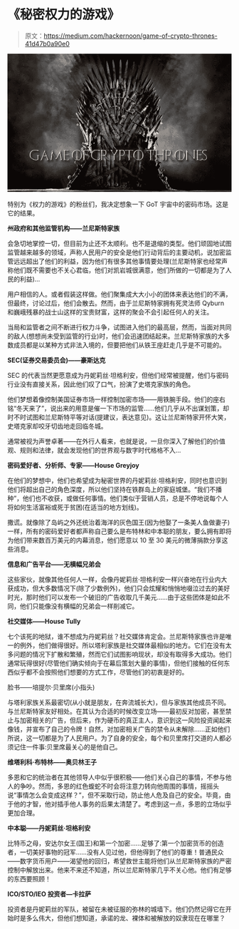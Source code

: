 # 《秘密权力的游戏》

> 原文：<https://medium.com/hackernoon/game-of-crypto-thrones-41d47b0a90e0>

![](img/7aa70aff52ca285c2fca7fb7ffe9392a.png)

特别为《权力的游戏》的粉丝们，我决定想象一下 GoT 宇宙中的密码市场。这是它的结果。

**州政府和其他监管机构——兰尼斯特家族**

会急切地掌控一切，但目前为止还不太顺利。也不是退缩的类型。他们顽固地试图监管越来越多的领域，声称人民用户的安全是他们行动背后的主要动机，说加密监管远远超出了他们的利益，因为他们有很多其他事情要处理(兰尼斯特家也经常声称他们既不需要也不关心君临，他们对凯岩城很满意，他们所做的一切都是为了人民的利益)…

用户相信的人。或者假装这样做。他们聚集成大大小小的团体来表达他们的不满，但最终，讨论过后，他们会散去。然而，由于兰尼斯特家拥有死灵法师 Qyburn 和巍峨残暴的战士山这样的宝贵财富，这样的聚会不会引起任何人的关注。

当局和监管者之间不断进行权力斗争，试图进入他们的最高层，然而，当面对共同的敌人(想想尚未受到监管的行业)时，他们会迅速团结起来。兰尼斯特家族的大多数成员都是以某种方式非法入境的，但要把他们从铁王座赶走几乎是不可能的。

**SEC(证券交易委员会)——豪斯达克**

SEC 的代表当然更愿意成为丹妮莉丝·坦格利安，但他们经常被提醒，他们与密码行业没有直接关系，因此他们叹了口气，扮演了史塔克家族的角色。

他们梦想着像控制美国证券市场一样控制加密市场——用铁腕手段。他们的座右铭“冬天来了”，说出来的用意是催一下市场的监管……他们几乎从不出谋划策，却时不时试图和兰尼斯特平等对话(提建议，表达意见)。这让兰尼斯特家开怀大笑，史塔克家却咬牙切齿地走回临冬城。

通常被视为声誉卓著——在外行人看来，也就是说，一旦你深入了解他们的价值观、规则和法律，就会发现他们的世界观与数字时代格格不入…

**密码爱好者、分析师、专家——House Greyjoy**

在他们的梦想中，他们也希望成为秘密世界的丹妮莉丝·坦格利安，同时也意识到他们将超出自己的角色深度，所以他们坚持在铁群岛上的家庭城堡。“我们不播种”，他们也不收获，或做任何事情。他们类似于营销人员，总是不停地说每个人将如何生活富裕或死于贫困(在适当的地方划线)。

撒谎。就像除了岛屿之外还统治着海洋的灰色国王(因为他娶了一条美人鱼做妻子)一样，所有的密码爱好者都声称自己要么是布特林和中本聪的朋友，要么拥有即将为他们带来数百万美元的内幕消息，他们愿意以 10 至 30 美元的微薄捐款分享这些消息。

**信息和广告平台——无横幅兄弟会**

这些家伙，就像其他任何人一样，会像丹妮莉丝·坦格利安一样兴奋地在行业内大获成功，但大多数情况下(除了少数例外)，他们只会炫耀和悄悄地啜泣过去的美好时光，那时他们可以发布一个破旧的广告收取几千美元……由于这些团体是如此不同，他们只能像没有横幅的兄弟会一样削减它。

**社交媒体——House Tully**

七个该死的地狱，谁不想成为丹妮莉丝？社交媒体肯定会。兰尼斯特家族也许是唯一的例外，他们做得很好。所以塔利家族是社交媒体最相似的地方。它们在没有太多问题的情况下扩散和繁殖，然而它们试图影响现状，却没有取得多大成功。他们通常玩得很好(尽管他们确实倾向于在幕后策划大量的事情)，但他们接触的任何东西似乎都不会按照他们想要的方式工作，尽管他们的初衷是好的。

脸书——培提尔·贝里席(小指头)

与塔利家族关系最密切(从小就是朋友，在奔流城长大)，但与家族其他成员不同。与兰尼斯特家友好相处。在其认为合适的时候改变立场——最初反对加密，甚至禁止与加密相关的广告，但后来，作为硬币的真正主人，意识到这一风险投资闻起来像钱，并宣布了自己的令牌！自然，对加密相关广告的禁令从未解除……正如他们所说，这一切都是为了人民用户。为了自身的安全，每个和贝里席打交道的人都必须记住一件事:贝里席最关心的是他自己。

**维塔利科·布特林——奥贝林王子**

多恩和它的统治者在其他领导人中似乎很积极——他们关心自己的事情，不参与他人的争吵。然而，多恩的红色蝮蛇不时会将注意力转向他周围的事情，摇摇头说“事情怎么会变成这样？”，但不采取行动，防止他人危及自己的安全。毕竟，由于他的才智，他对插手他人事务的后果太清楚了。考虑到这一点，多恩的立场似乎更加合理。

**中本聪——丹妮莉丝·坦格利安**

比特币之母，安达尔女王(国王)和第一个加密……足够了:第一个加密货币的创造者，一切美好事物的冠军……没有人见过他，但他得到了他们的尊重！普通民众——数字货币用户——渴望他的回归，希望救世主能将他们从兰尼斯特家族的严密控制中解放出来。他来不来还不知道，所以兰尼斯特家几乎不关心他。他们有足够的东西要照顾！

**ICO/STO/IEO 投资者—卡拉萨**

投资者是丹妮莉丝的军队，被留在未被征服的弥林的城墙下。他们仍然记得它在开始时是多么伟大，但他们想知道，承诺的龙、裸体和被解放的奴隶现在在哪里？
